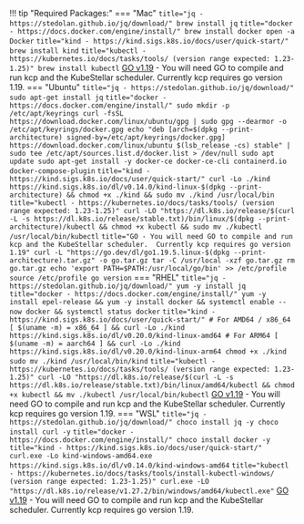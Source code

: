 <!--required-packages-start-->
!!! tip "Required Packages:"
    === "Mac"
        ``` title="jq - https://stedolan.github.io/jq/download/"
        brew install jq
        ```
        ``` title="docker - https://docs.docker.com/engine/install/"
        brew install docker
        open -a Docker
        ```
        ``` title="kind - https://kind.sigs.k8s.io/docs/user/quick-start/"
        brew install kind
        ```
        ``` title="kubectl - https://kubernetes.io/docs/tasks/tools/ (version range expected: 1.23-1.25)"
        brew install kubectl
        ```
        [GO v1.19](https://gist.github.com/jniltinho/8758e15a9ef80a189fce) - You will need GO to compile and run kcp and the KubeStellar scheduler.  Currently kcp requires go version 1.19.
    === "Ubuntu"
        ``` title="jq - https://stedolan.github.io/jq/download/"
        sudo apt-get install jq
        ```
        ``` title="docker - https://docs.docker.com/engine/install/"
        sudo mkdir -p /etc/apt/keyrings
        curl -fsSL https://download.docker.com/linux/ubuntu/gpg | sudo gpg --dearmor -o /etc/apt/keyrings/docker.gpg
        echo "deb [arch=$(dpkg --print-architecture) signed-by=/etc/apt/keyrings/docker.gpg] https://download.docker.com/linux/ubuntu $(lsb_release -cs) stable" | sudo tee /etc/apt/sources.list.d/docker.list > /dev/null
        sudo apt update
        sudo apt-get install -y docker-ce docker-ce-cli containerd.io docker-compose-plugin
        ```
        ``` title="kind - https://kind.sigs.k8s.io/docs/user/quick-start/"
        curl -Lo ./kind https://kind.sigs.k8s.io/dl/v0.14.0/kind-linux-$(dpkg --print-architecture) && chmod +x ./kind && sudo mv ./kind /usr/local/bin
        ```
        ``` title="kubectl - https://kubernetes.io/docs/tasks/tools/ (version range expected: 1.23-1.25)"
        curl -LO "https://dl.k8s.io/release/$(curl -L -s https://dl.k8s.io/release/stable.txt)/bin/linux/$(dpkg --print-architecture)/kubectl && chmod +x kubectl && sudo mv ./kubectl /usr/local/bin/kubectl
        ```
        ``` title="GO - You will need GO to compile and run kcp and the KubeStellar scheduler.  Currently kcp requires go version 1.19"
        curl -L "https://go.dev/dl/go1.19.5.linux-$(dpkg --print-architecture).tar.gz" -o go.tar.gz
        tar -C /usr/local -xzf go.tar.gz
        rm go.tar.gz
        echo 'export PATH=$PATH:/usr/local/go/bin' >> /etc/profile
        source /etc/profile
        go version
        ```
    === "RHEL"
        ``` title="jq - https://stedolan.github.io/jq/download/"
        yum -y install jq
        ```
        ``` title="docker - https://docs.docker.com/engine/install/"
        yum -y install epel-release && yum -y install docker && systemctl enable --now docker && systemctl status docker
        ```
        ``` title="kind - https://kind.sigs.k8s.io/docs/user/quick-start/"
        # For AMD64 / x86_64
        [ $(uname -m) = x86_64 ] && curl -Lo ./kind https://kind.sigs.k8s.io/dl/v0.20.0/kind-linux-amd64
        # For ARM64
        [ $(uname -m) = aarch64 ] && curl -Lo ./kind https://kind.sigs.k8s.io/dl/v0.20.0/kind-linux-arm64
        chmod +x ./kind
        sudo mv ./kind /usr/local/bin/kind
        ```
        ``` title="kubectl - https://kubernetes.io/docs/tasks/tools/ (version range expected: 1.23-1.25)"
        curl -LO "https://dl.k8s.io/release/$(curl -L -s https://dl.k8s.io/release/stable.txt)/bin/linux/amd64/kubectl && chmod +x kubectl && mv ./kubectl /usr/local/bin/kubectl
        ```
        [GO v1.19](https://gist.github.com/jniltinho/8758e15a9ef80a189fce) - You will need GO to compile and run kcp and the KubeStellar scheduler.  Currently kcp requires go version 1.19.
    === "WSL"
        ``` title="jq - https://stedolan.github.io/jq/download/"
        choco install jq -y
        choco install curl -y
        ```
        ``` title="docker - https://docs.docker.com/engine/install/"
        choco install docker -y
        ```
        ``` title="kind - https://kind.sigs.k8s.io/docs/user/quick-start/"
        curl.exe -Lo kind-windows-amd64.exe https://kind.sigs.k8s.io/dl/v0.14.0/kind-windows-amd64
        ```
        ``` title="kubectl - https://kubernetes.io/docs/tasks/tools/install-kubectl-windows/ (version range expected: 1.23-1.25)"
        curl.exe -LO "https://dl.k8s.io/release/v1.27.2/bin/windows/amd64/kubectl.exe"
        ```
        [GO v1.19](https://gist.github.com/jniltinho/8758e15a9ef80a189fce) - You will need GO to compile and run kcp and the KubeStellar scheduler.  Currently kcp requires go version 1.19.
<!--required-packages-end-->
<!-- 
## 
  - [docker](https://docs.docker.com/engine/install/)
  - [kind](https://kind.sigs.k8s.io/)
  - [kubectl](https://kubernetes.io/docs/tasks/tools/) (version range expected: 1.23-1.25)
  - [jq](https://stedolan.github.io/jq/download/) -->
  
